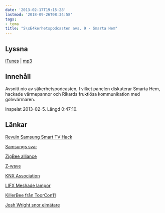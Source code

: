 ```yaml
---
date: '2013-02-17T19:15:28'
lastmod: '2018-09-26T08:34:58'
tags:
- tema
title: "S\xE4kerhetspodcasten avs. 9 - Smarta Hem"
---
```

## Lyssna

[iTunes](https://itunes.apple.com/se/podcast/sakerhetspodcasten-9-smarta/id576469997?i=133163276&l=en&mt=2)  \| [mp3](http://traffic.libsyn.com/sakerhetspodcasten/Podcast9smartahem.mp3)

## Innehåll

Avsnitt nio av säkerhetspodcasten, I vilket panelen diskuterar Smarta Hem, hackade
värmepannor och Rikards fruktlösa kommunikation med golvvärmaren.

Inspelat 2013-02-5. Längd 0:47:10.

## Länkar

[ Revuln Samsung Smart TV Hack](http://www.youtube.com/watch?v=Ih0U-9My4hg)

[ Samsungs svar](http://www.ibtimes.co.uk/articles/415985/20121217/samsung-respond-smart-tv-security-flaw-patched.htm)

[ ZigBee alliance](http://www.zigbee.org/)

[ Z-wave](http://www.z-wave.com/modules/ZwaveStart/)

[ KNX Association](http://www.knx.org/)

[ LIFX Meshade lampor](http://www.kickstarter.com/projects/limemouse/lifx-the-light-bulb-reinvented)

[KillerBee från ToorCon11](http://www.willhackforsushi.com/presentations/toorcon11-wright.pdf)

[Josh Wright snor elmätare](http://www.willhackforsushi.com/?p=349)



